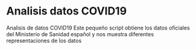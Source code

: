 # Analisis datos COVID19
Analisis de datos COVID19
Este pequeño script obtiene los datos oficiales del Ministerio de Sanidad español y nos muestra diferentes representaciones de los datos
